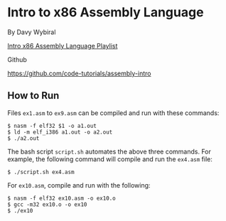 # Intro to x86 Assembly Language

By Davy Wybiral

[Intro x86 Assembly Language Playlist](https://www.youtube.com/playlist?list=PLmxT2pVYo5LB5EzTPZGfFN0c2GDiSXgQe)

Github

https://github.com/code-tutorials/assembly-intro

## How to Run

Files `ex1.asm` to `ex9.asm` can be compiled and run with these commands:

```
$ nasm -f elf32 $1 -o a1.out
$ ld -m elf_i386 a1.out -o a2.out
$ ./a2.out
```

The bash script `script.sh` automates the above three commands. For example, the following command will compile and run the `ex4.asm` file:

`$ ./script.sh ex4.asm`

For `ex10.asm`, compile and run with the following:

```
$ nasm -f elf32 ex10.asm -o ex10.o
$ gcc -m32 ex10.o -o ex10
$ ./ex10
```